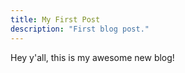 ```yaml
---
title: My First Post
description: "First blog post."
---
```


Hey y'all, this is my awesome new blog!